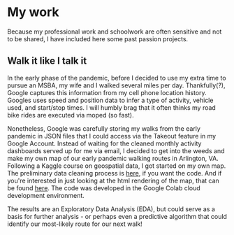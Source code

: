 # My work

Because my professional work and schoolwork are often sensitive and not to be shared, I have included here some past passion projects.

## Walk it like I talk it

In the early phase of the pandemic, before I decided to use my extra time to pursue an MSBA, my wife and I walked several miles per day. Thankfully(?), Google captures this information from my cell phone location history. Googles uses speed and position data to infer a type of activity, vehicle used, and start/stop times. I will humbly brag that it often thinks my road bike rides are executed via moped (so fast). 

Nonetheless, Google was carefully storing my walks from the early pandemic in JSON files that I could access via the Takeout feature in my Google Account. Instead of waiting for the cleaned monthly activity dashboards served up for me via email, I decided to get into the weeds and make my own map of our early pandemic walking routes in Arlington, VA. Following a Kaggle course on geospatial data, I got started on my own map. The preliminary data cleaning process is [here](Test.ipynb), if you want the code. And if you're interested in just looking at the html rendering of the map, that can be found [here](Test.html). The code was developed in the Google Colab cloud development environment.

The results are an Exploratory Data Analysis (EDA), but could serve as a basis for further analysis - or perhaps even a predictive algorithm that could identify our most-likely route for our next walk!
